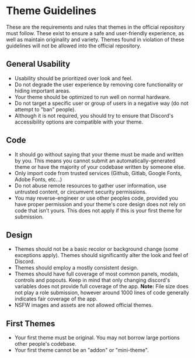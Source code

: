 # Theme Guidelines
These are the requirements and rules that themes in the official repository must follow. These exist to ensure a safe and user-friendly experience, as well as maintain originality and variety. Themes found in violation of these guidelines will not be allowed into the official repository.

## General Usability
- Usability should be prioritized over look and feel.
- Do not degrade the user experience by removing core functionality or hiding important areas.
- Your theme should be optimized to run well on normal hardware.
- Do not target a specific user or group of users in a negative way (do not attempt to "ban" people).
- Although it is not required, you should try to ensure that Discord's accessibility options are compatible with your theme.

## Code
- It should go without saying that your theme must be made and written by you. This means you cannot submit an automatically-generated theme or have the majority of your codebase written by someone else.
- Only import code from trusted services (Github, Gitlab, Google Fonts, Adobe Fonts, etc...)
- Do not abuse remote resources to gather user information, use untrusted content, or circumvent security permissions.
- You may reverse-engineer or use other peoples code, provided you have proper permission and your theme's core design does not rely on code that isn't yours. This does not apply if this is your first theme for submission.

## Design
- Themes should not be a basic recolor or background change (some exceptions apply). Themes should significantly alter the look and feel of Discord.
- Themes should employ a mostly consistent design.
- Themes should have full coverage of most common panels, modals, controls and popouts. Keep in mind that only changing discord's variables does not provide full coverage of the app.
**Note:** File size does not play a role submission, however around 1000 lines of code generally indicates fair coverage of the app.
- NSFW images and assets are not allowed official themes.

## First Themes
- Your first theme must be original. You may not borrow large portions other people's codebase.
- Your first theme cannot be an "addon" or "mini-theme".
